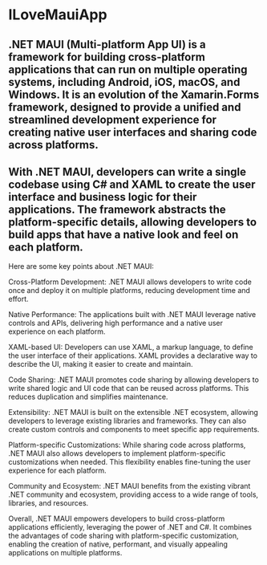 # ILoveMauiApp
## .NET MAUI (Multi-platform App UI) is a framework for building cross-platform applications that can run on multiple operating systems, including Android, iOS, macOS, and Windows. It is an evolution of the Xamarin.Forms framework, designed to provide a unified and streamlined development experience for creating native user interfaces and sharing code across platforms.

## With .NET MAUI, developers can write a single codebase using C# and XAML to create the user interface and business logic for their applications. The framework abstracts the platform-specific details, allowing developers to build apps that have a native look and feel on each platform.

Here are some key points about .NET MAUI:

Cross-Platform Development: .NET MAUI allows developers to write code once and deploy it on multiple platforms, reducing development time and effort.

Native Performance: The applications built with .NET MAUI leverage native controls and APIs, delivering high performance and a native user experience on each platform.

XAML-based UI: Developers can use XAML, a markup language, to define the user interface of their applications. XAML provides a declarative way to describe the UI, making it easier to create and maintain.

Code Sharing: .NET MAUI promotes code sharing by allowing developers to write shared logic and UI code that can be reused across platforms. This reduces duplication and simplifies maintenance.

Extensibility: .NET MAUI is built on the extensible .NET ecosystem, allowing developers to leverage existing libraries and frameworks. They can also create custom controls and components to meet specific app requirements.

Platform-specific Customizations: While sharing code across platforms, .NET MAUI also allows developers to implement platform-specific customizations when needed. This flexibility enables fine-tuning the user experience for each platform.

Community and Ecosystem: .NET MAUI benefits from the existing vibrant .NET community and ecosystem, providing access to a wide range of tools, libraries, and resources.

Overall, .NET MAUI empowers developers to build cross-platform applications efficiently, leveraging the power of .NET and C#. It combines the advantages of code sharing with platform-specific customization, enabling the creation of native, performant, and visually appealing applications on multiple platforms.
